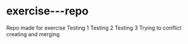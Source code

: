 # exercise---repo
Repo made for exercise 
Testing 1
Testing 2
Testing 3
Trying to conflict creating and merging
